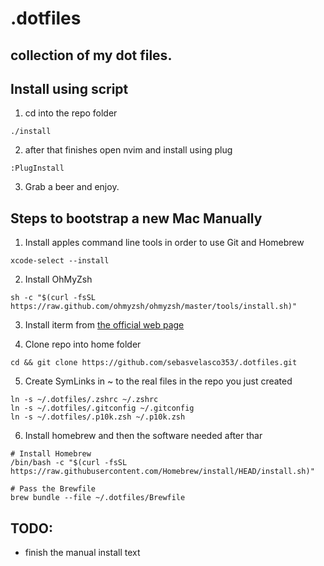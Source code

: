# .dotfiles

collection of my dot files.
---

## Install using script
1. cd into the repo folder
```
./install
```
2. after that finishes open nvim and install using plug
```
:PlugInstall
```
3. Grab a beer and enjoy.


## Steps to bootstrap a new Mac Manually
1. Install apples command line tools in order to use Git and Homebrew
```
xcode-select --install
```

2. Install OhMyZsh
```
sh -c "$(curl -fsSL https://raw.github.com/ohmyzsh/ohmyzsh/master/tools/install.sh)"
```

3. Install iterm from [the official web page](https://iterm2.com/)

4. Clone repo into home folder
```
cd && git clone https://github.com/sebasvelasco353/.dotfiles.git
```

5. Create SymLinks in ~ to the real files in the repo you just created
```
ln -s ~/.dotfiles/.zshrc ~/.zshrc
ln -s ~/.dotfiles/.gitconfig ~/.gitconfig
ln -s ~/.dotfiles/.p10k.zsh ~/.p10k.zsh
```

6. Install homebrew and then the software needed after thar
```
# Install Homebrew
/bin/bash -c "$(curl -fsSL https://raw.githubusercontent.com/Homebrew/install/HEAD/install.sh)"

# Pass the Brewfile
brew bundle --file ~/.dotfiles/Brewfile
```


## TODO:
- finish the manual install text